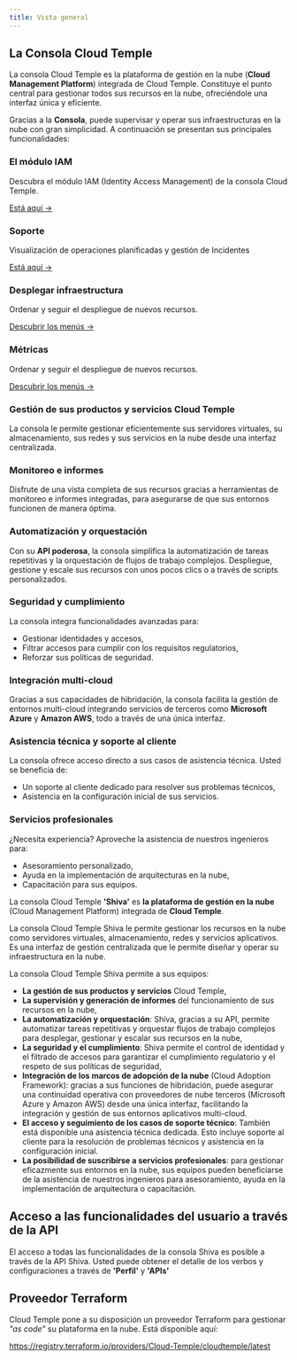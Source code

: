 ```yaml
---
title: Vista general
---
```


## La Consola Cloud Temple

La consola Cloud Temple es la plataforma de gestión en la nube (**Cloud Management Platform**) integrada de Cloud Temple. Constituye el punto central para gestionar todos sus recursos en la nube, ofreciéndole una interfaz única y eficiente.

Gracias a la **Consola**, puede supervisar y operar sus infraestructuras en la nube con gran simplicidad. A continuación se presentan sus principales funcionalidades:

<div class="card-grid">

  <div class="card">
    <h3>El módulo IAM</h3>
    <p>Descubra el módulo IAM (Identity Access Management) de la consola Cloud Temple.</p>
    <a href="console/iam" class="card-link">Está aquí &rarr;</a>
  </div>

  <div class="card">
    <h3>Soporte</h3>
    <p>Visualización de operaciones planificadas y gestión de Incidentes</p>
    <a href="console/status" class="card-link">Está aquí &rarr;</a>
  </div>

  <div class="card">
    <h3>Desplegar infraestructura</h3>
    <p>Ordenar y seguir el despliegue de nuevos recursos.</p>
    <a href="console/orders" class="card-link">Descubrir los menús &rarr;</a>
  </div>

  <div class="card">
    <h3>Métricas</h3>
    <p>Ordenar y seguir el despliegue de nuevos recursos.</p>
    <a href="console/metrics/concepts" class="card-link">Descubrir los menús &rarr;</a>
  </div>

</div>

### Gestión de sus productos y servicios Cloud Temple
La consola le permite gestionar eficientemente sus servidores virtuales, su almacenamiento, sus redes y sus servicios en la nube desde una interfaz centralizada.

### Monitoreo e informes
Disfrute de una vista completa de sus recursos gracias a herramientas de monitoreo e informes integradas, para asegurarse de que sus entornos funcionen de manera óptima.

### Automatización y orquestación
Con su **API poderosa**, la consola simplifica la automatización de tareas repetitivas y la orquestación de flujos de trabajo complejos. Despliegue, gestione y escale sus recursos con unos pocos clics o a través de scripts personalizados.

### Seguridad y cumplimiento
La consola integra funcionalidades avanzadas para:
- Gestionar identidades y accesos,
- Filtrar accesos para cumplir con los requisitos regulatorios,
- Reforzar sus políticas de seguridad.

### Integración multi-cloud
Gracias a sus capacidades de hibridación, la consola facilita la gestión de entornos multi-cloud integrando servicios de terceros como **Microsoft Azure** y **Amazon AWS**, todo a través de una única interfaz.

### Asistencia técnica y soporte al cliente
La consola ofrece acceso directo a sus casos de asistencia técnica. Usted se beneficia de:
- Un soporte al cliente dedicado para resolver sus problemas técnicos,
- Asistencia en la configuración inicial de sus servicios.

### Servicios profesionales
¿Necesita experiencia? Aproveche la asistencia de nuestros ingenieros para:
- Asesoramiento personalizado,
- Ayuda en la implementación de arquitecturas en la nube,
- Capacitación para sus equipos.

La consola Cloud Temple __'Shiva'__ es __la plataforma de gestión en la nube__ (Cloud Management Platform) integrada de __Cloud Temple__.

La consola Cloud Temple Shiva le permite gestionar los recursos en la nube como servidores virtuales, almacenamiento, redes y servicios aplicativos.
Es una interfaz de gestión centralizada que le permite diseñar y operar su infraestructura en la nube.

La consola Cloud Temple Shiva permite a sus equipos:

- __La gestión de sus productos y servicios__ Cloud Temple,
- __La supervisión y generación de informes__ del funcionamiento de sus recursos en la nube,
- __La automatización y orquestación__: Shiva, gracias a su API, permite automatizar tareas repetitivas y orquestar flujos de trabajo complejos para desplegar, gestionar y escalar sus recursos en la nube,
- __La seguridad y el cumplimiento__: Shiva permite el control de identidad y el filtrado de accesos para garantizar el cumplimiento regulatorio y el respeto de sus políticas de seguridad,
- __Integración de los marcos de adopción de la nube__ (Cloud Adoption Framework): gracias a sus funciones de hibridación, puede asegurar una continuidad operativa con proveedores de nube terceros (Microsoft Azure y Amazon AWS) desde una única interfaz, facilitando la integración y gestión de sus entornos aplicativos multi-cloud.
- __El acceso y seguimiento de los casos de soporte técnico__: También está disponible una asistencia técnica dedicada. Esto incluye soporte al cliente para la resolución de problemas técnicos y asistencia en la configuración inicial.
- __La posibilidad de suscribirse a servicios profesionales__: para gestionar eficazmente sus entornos en la nube, sus equipos pueden beneficiarse de la asistencia de nuestros ingenieros para asesoramiento, ayuda en la implementación de arquitectura o capacitación.

## Acceso a las funcionalidades del usuario a través de la API

El acceso a todas las funcionalidades de la consola Shiva es posible a través de la API Shiva.
Usted puede obtener el detalle de los verbos y configuraciones a través de __'Perfil'__ y __'APIs'__

## Proveedor Terraform

Cloud Temple pone a su disposición un proveedor Terraform para gestionar *"as code"* su plataforma en la nube. Está disponible aquí:

https://registry.terraform.io/providers/Cloud-Temple/cloudtemple/latest
